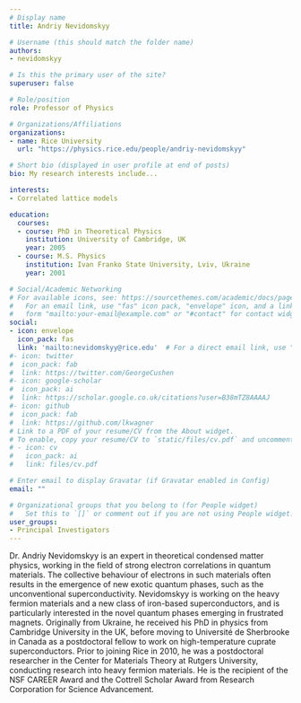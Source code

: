```yaml
---
# Display name
title: Andriy Nevidomskyy

# Username (this should match the folder name)
authors:
- nevidomskyy

# Is this the primary user of the site?
superuser: false

# Role/position
role: Professor of Physics

# Organizations/Affiliations
organizations:
- name: Rice University
  url: "https://physics.rice.edu/people/andriy-nevidomskyy"

# Short bio (displayed in user profile at end of posts)
bio: My research interests include...

interests:
- Correlated lattice models

education:
  courses:
  - course: PhD in Theoretical Physics
    institution: University of Cambridge, UK
    year: 2005
  - course: M.S. Physics
    institution: Ivan Franko State University, Lviv, Ukraine
    year: 2001

# Social/Academic Networking
# For available icons, see: https://sourcethemes.com/academic/docs/page-builder/#icons
#   For an email link, use "fas" icon pack, "envelope" icon, and a link in the
#   form "mailto:your-email@example.com" or "#contact" for contact widget.
social:
- icon: envelope
  icon_pack: fas
  link: 'mailto:nevidomskyy@rice.edu'  # For a direct email link, use "mailto:test@example.org".
#- icon: twitter
#  icon_pack: fab
#  link: https://twitter.com/GeorgeCushen
#- icon: google-scholar
#  icon_pack: ai
#  link: https://scholar.google.co.uk/citations?user=B38mTZ8AAAAJ
#- icon: github
#  icon_pack: fab
#  link: https://github.com/lkwagner
# Link to a PDF of your resume/CV from the About widget.
# To enable, copy your resume/CV to `static/files/cv.pdf` and uncomment the lines below.
# - icon: cv
#   icon_pack: ai
#   link: files/cv.pdf

# Enter email to display Gravatar (if Gravatar enabled in Config)
email: ""

# Organizational groups that you belong to (for People widget)
#   Set this to `[]` or comment out if you are not using People widget.
user_groups:
- Principal Investigators
---
```


Dr. Andriy Nevidomskyy is an expert in theoretical condensed matter physics,
working in the field of strong electron correlations in quantum materials. The
collective behaviour of electrons in such materials often results in the
emergence of new exotic quantum phases, such as the unconventional
superconducti­vity. Nevidomskyy is working on the heavy fermion materials and a
new class of iron-based supercon­duc­tors, and is particularly interested in
the novel quantum phases emerging in frustrated magnets. Originally from
Ukraine, he received his PhD in physics from Cambridge University in the UK,
before moving to Université de Sherbrooke in Canada as a postdoctoral fellow to
work on high-temperature cuprate superconductors. Prior to joining Rice in
2010, he was a postdoctoral researcher in the Center for Materials Theory at
Rutgers University, conducting research into heavy fermion materials. He is the
recipient of the NSF CAREER Award and the Cottrell Scholar Award from Research
Corporation for Science Advancement.
